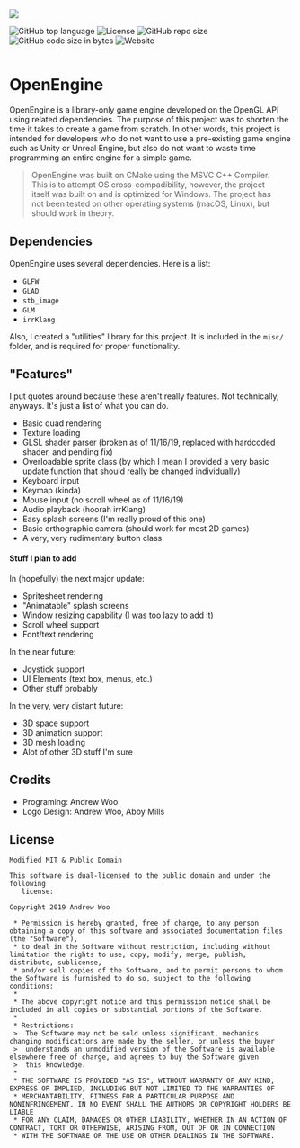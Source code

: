 <img sytle="width:100%" src="https://media.discordapp.net/attachments/645325484875448326/645363334635454486/oelogoblack.png" />
<div style="width:100%;display:flex;justify-content:center;">

![GitHub top language](https://img.shields.io/github/languages/top/wooandrew/OpenEngine)
![License](https://img.shields.io/badge/license-Modified%20MIT-green)
![GitHub repo size](https://img.shields.io/github/repo-size/wooandrew/OpenEngine)
![GitHub code size in bytes](https://img.shields.io/github/languages/code-size/wooandrew/OpenEngine)
![Website](https://img.shields.io/website?down_color=red&down_message=offline&up_color=green&up_message=online&url=https%3A%2F%2Fwooandrew.github.io%2F)

</div>

# OpenEngine
OpenEngine is a library-only game engine developed on the OpenGL API using related dependencies. 
The purpose of this project was to shorten the time it takes to create a game from scratch. In other
words, this project is intended for developers who do not want to use a pre-existing game engine
such as Unity or Unreal Engine, but also do not want to waste time programming an entire engine for a
simple game.

> OpenEngine was built on CMake using the MSVC C++ Compiler.\
> This is to attempt OS cross-compadibility, however, the project\
> itself was built on and is optimized for Windows. The project has \
> not been tested on other operating systems (macOS, Linux), but \
> should work in theory.

## Dependencies
OpenEngine uses several dependencies. Here is a list:

- `GLFW`
- `GLAD`
- `stb_image`
- `GLM`
- `irrKlang`

Also, I created a "utilities" library for this project. It is included in the `misc/` folder, and is
required for proper functionality.

## "Features"
I put quotes around because these aren't really features. Not technically, anyways. It's just a list of what 
you can do.

- Basic quad rendering
- Texture loading
- GLSL shader parser (broken as of 11/16/19, replaced with hardcoded shader, and pending fix)
- Overloadable sprite class (by which I mean I provided a very basic update function that should really be 
    changed individually)
- Keyboard input
- Keymap (kinda)
- Mouse input (no scroll wheel as of 11/16/19)
- Audio playback (hoorah irrKlang)
- Easy splash screens (I'm really proud of this one)
- Basic orthographic camera (should work for most 2D games)
- A very, very rudimentary button class

#### Stuff I plan to add

In (hopefully) the next major update:

- Spritesheet rendering
- "Animatable" splash screens
- Window resizing capability (I was too lazy to add it)
- Scroll wheel support
- Font/text rendering

In the near future:

- Joystick support
- UI Elements (text box, menus, etc.)
- Other stuff probably

In the very, very distant future:

- 3D space support
- 3D animation support
- 3D mesh loading
- Alot of other 3D stuff I'm sure

## Credits

- Programing: Andrew Woo
- Logo Design: Andrew Woo, Abby Mills

## License
```
Modified MIT & Public Domain

This software is dual-licensed to the public domain and under the following
   license:

Copyright 2019 Andrew Woo

 * Permission is hereby granted, free of charge, to any person obtaining a copy of this software and associated documentation files (the "Software"),
 * to deal in the Software without restriction, including without limitation the rights to use, copy, modify, merge, publish, distribute, sublicense,
 * and/or sell copies of the Software, and to permit persons to whom the Software is furnished to do so, subject to the following conditions:
 *
 * The above copyright notice and this permission notice shall be included in all copies or substantial portions of the Software.
 *
 * Restrictions:
 >  The Software may not be sold unless significant, mechanics changing modifications are made by the seller, or unless the buyer
 >  understands an unmodified version of the Software is available elsewhere free of charge, and agrees to buy the Software given
 >  this knowledge.
 *
 * THE SOFTWARE IS PROVIDED "AS IS", WITHOUT WARRANTY OF ANY KIND, EXPRESS OR IMPLIED, INCLUDING BUT NOT LIMITED TO THE WARRANTIES OF
 * MERCHANTABILITY, FITNESS FOR A PARTICULAR PURPOSE AND NONINFRINGEMENT. IN NO EVENT SHALL THE AUTHORS OR COPYRIGHT HOLDERS BE LIABLE
 * FOR ANY CLAIM, DAMAGES OR OTHER LIABILITY, WHETHER IN AN ACTION OF CONTRACT, TORT OR OTHERWISE, ARISING FROM, OUT OF OR IN CONNECTION
 * WITH THE SOFTWARE OR THE USE OR OTHER DEALINGS IN THE SOFTWARE.